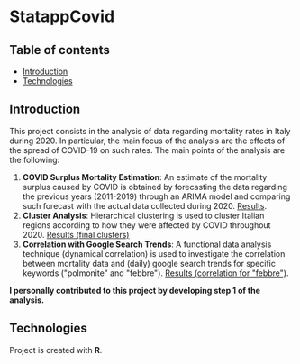 # StatappCovid

## Table of contents
* [Introduction](#introduction "Goto introduction")
* [Technologies](#technologies "Goto technologies")

## Introduction
This project consists in the analysis of data regarding mortality rates in Italy during 2020. In particular, the main focus of the analysis are the effects of the spread of COVID-19 on such rates. The main points of the analysis are the following:
1. **COVID Surplus Mortality Estimation**: An estimate of the mortality surplus caused by COVID is obtained by forecasting the data regarding the previous years (2011-2019) through an ARIMA model and comparing such forecast with the actual data collected during 2020. [Results](https://fabiocomazzi.wixsite.com/mortalityprovince). 
2. **Cluster Analysis**: Hierarchical clustering is used to cluster Italian regions according to how they were affected by COVID throughout 2020. [Results (final clusters)](https://github.com/SnoopKilla/StatappCovid/blob/main/Output/Plot/Semester%20-%20Clusters.pdf)
3. **Correlation with Google Search Trends**: A functional data analysis technique (dynamical correlation) is used to investigate the correlation between mortality data and (daily) google search trends for specific keywords ("polmonite" and "febbre"). [Results (correlation for "febbre")](https://github.com/SnoopKilla/StatappCovid/blob/main/Output/Plot/Correlation%20-%20Febbre.pdf).

**I personally contributed to this project by developing step 1 of the analysis.**

## Technologies
Project is created with **R**.
